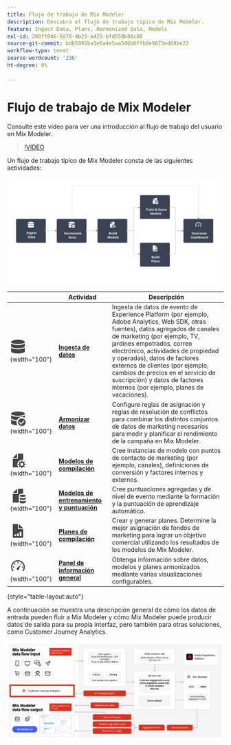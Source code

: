 ```yaml
---
title: Flujo de trabajo de Mix Modeler
description: Descubra el flujo de trabajo típico de Mix Modeler.
feature: Ingest Data, Plans, Harmonized Data, Models
exl-id: 200ff846-5d78-4b25-a425-bfd558b88c88
source-git-commit: bdb5992ba1e6a4e5aa546b6ffb8e9673ed69be22
workflow-type: tm+mt
source-wordcount: '236'
ht-degree: 0%

---
```


# Flujo de trabajo de Mix Modeler

Consulte este vídeo para ver una introducción al flujo de trabajo del usuario en Mix Modeler.

>[!VIDEO](https://video.tv.adobe.com/v/3424854/?learn=on)


Un flujo de trabajo típico de Mix Modeler consta de las siguientes actividades:

![Texto alternativo](/help/assets/ApplicationWorkflow.svg)

|  | Actividad | Descripción |
|---|---|---|
| ![Datos](/help/assets/icons/Data.svg){width="100"} | [**Ingesta de datos**](../ingest-data/overview.md) | Ingesta de datos de evento de Experience Platform (por ejemplo, Adobe Analytics, Web SDK, otras fuentes), datos agregados de canales de marketing (por ejemplo, TV, jardines empotrados, correo electrónico, actividades de propiedad y operadas), datos de factores externos de clientes (por ejemplo, cambios de precios en el servicio de suscripción) y datos de factores internos (por ejemplo, planes de vacaciones). |
| ![Comprobación de datos](/help/assets/icons/DataCheck.svg){width="100"} | [**Armonizar datos**](../harmonize-data/overview.md) | Configure reglas de asignación y reglas de resolución de conflictos para combinar los distintos conjuntos de datos de marketing necesarios para medir y planificar el rendimiento de la campaña en Mix Modeler. |
| ![ArchivoDeConfiguración](/help/assets/icons/FileGear.svg){width="100"} | [**Modelos de compilación**](../models/overview.md) | Cree instancias de modelo con puntos de contacto de marketing (por ejemplo, canales), definiciones de conversión y factores internos y externos. |
| ![DatosDeArchivo](/help/assets/icons/FileData.svg){width="100"} | [**Modelos de entrenamiento y puntuación**](../models/overview.md) | Cree puntuaciones agregadas y de nivel de evento mediante la formación y la puntuación de aprendizaje automático. |
| ![GráficoDeArchivos](/help/assets/icons/FileChart.svg){width="100"} | [**Planes de compilación**](../plans/overview.md) | Crear y generar planes. Determine la mejor asignación de fondos de marketing para lograr un objetivo comercial utilizando los resultados de los modelos de Mix Modeler. |
| ![Tablero](/help/assets/icons/Dashboard.svg){width="100"} | [**Panel de información general**](../dashboard/overview.md) | Obtenga información sobre datos, modelos y planes armonizados mediante varias visualizaciones configurables. |

{style="table-layout:auto"}

A continuación se muestra una descripción general de cómo los datos de entrada pueden fluir a Mix Modeler y cómo Mix Modeler puede producir datos de salida para su propia interfaz, pero también para otras soluciones, como Customer Journey Analytics.

![Flujo de datos de salida de entrada de Mix Modeler](../assets/mm-input-output.png)
<!---
The detailed data-oriented flowchart below illustrates how:

* harmonized data is based on:

  * experience event data (originating from Analytics source connector, collected through Experience Platform SDKs and APIs, ingested through source connectors, or using streaming ingestion),
  * aggregate or summary data from walled gardens (like Facebook, YouTube), traffic sources, or offline advertising data, and 
  * definitions of harmonized fields and dataset rules.

* a model is based on:

  * the conversion and marketing touchpoint definitions resulting from the harmonized data and 
  * non-marketing aggregate or summary data containing internal or external factors.

* mult-touch attribution event scores can potentially be fed back into Experience Platform data lake for use in subsequent model configuration, training and scoring.

![Comprehensive workflow](/help/assets/comprehensive-workflow.svg)

-->
